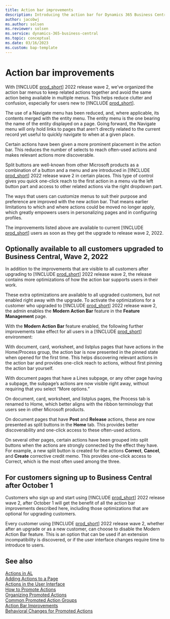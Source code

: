 ```yaml
---
title: Action bar improvements
description: Introducing the action bar for Dynamics 365 Business Central
author: jacobwj
ms.author: solsen
ms.reviewer: solsen
ms.service: dynamics-365-business-central
ms.topic: conceptual
ms.date: 03/16/2023
ms.custom: bap-template
---
```


# Action bar improvements

With [!INCLUDE [prod_short](includes/prod_short.md)] 2022 release wave 2, we’ve organized the action bar menus to keep related actions together and avoid the same action being available in multiple menus. This helps reduce clutter and confusion, especially for users new to [!INCLUDE [prod_short](includes/prod_short.md)]. 

The use of a Navigate menu has been reduced, and, where applicable, its contents merged with the entity menu. The entity menu is the one bearing the name of the entity displayed on a page. Going forward, the Navigate menu will only hold links to pages that aren't directly related to the current record yet useful to quickly navigate to when at a given place. 

Certain actions have been given a more prominent placement in the action bar. This reduces the number of selects to reach often-used actions and makes relevant actions more discoverable. 

Split buttons are well-known from other Microsoft products as a combination of a button and a menu and are introduced in [!INCLUDE [prod_short](includes/prod_short.md)] 2022 release wave 2 in certain places. This type of control gives you quick one-click reach to the first action in a menu via the left button part and access to other related actions via the right dropdown part. 

The ways that users can customize menus to suit their purpose and preference are improved with the new action bar. That means earlier limitations to which and where actions could be moved no longer apply, which greatly empowers users in personalizing pages and in configuring profiles. 

The improvements listed above are available to current [!INCLUDE [prod_short](includes/prod_short.md)] users as soon as they get the upgrade to release wave 2, 2022. 

## Optionally available to all customers upgraded to Business Central, Wave 2, 2022 

In addition to the improvements that are visible to all customers after upgrading to [!INCLUDE [prod_short](includes/prod_short.md)] 2022 release wave 2, the release contains more optimizations of how the action bar supports users in their work. 

These extra optimizations are available to all upgraded customers, but not enabled right away with the upgrade. To activate the optimizations for a customer who upgraded to [!INCLUDE [prod_short](includes/prod_short.md)] 2022 release wave 2, the admin enables the **Modern Action Bar** feature in the **Feature Management** page.  

With the **Modern Action Bar** feature enabled, the following further improvements take effect for all users in a [!INCLUDE [prod_short](includes/prod_short.md)] environment: 

With document, card, worksheet, and listplus pages that have actions in the Home/Process group, the action bar is now presented in the pinned state when opened for the first time. This helps discovering relevant actions in the action bar and provides one-click reach to actions, without first pinning the action bar yourself. 

With document pages that have a Lines subpage, or any other page having a subpage, the subpage’s actions are now visible right away, without requiring that you select “More options.” 

On document, card, worksheet, and listplus pages, the Process tab is renamed to Home, which better aligns with the ribbon terminology that users see in other Microsoft products. 

On document pages that have **Post** and **Release** actions, these are now presented as split buttons in the **Home** tab. This provides better discoverability and one-click access to these often-used actions. 

On several other pages, certain actions have been grouped into split buttons when the actions are strongly connected by the effect they have. For example, a new split button is created for the actions **Correct**, **Cancel**, and **Create** corrective credit memo. This provides one-click access to Correct, which is the most often used among the three. 

## For customers signing up to Business Central after October 1 

Customers who sign up and start using [!INCLUDE [prod_short](includes/prod_short.md)] 2022 release wave 2, after October 1 will get the benefit of all the action bar improvements described here, including those optimizations that are optional for upgrading customers. 

Every customer using [!INCLUDE [prod_short](includes/prod_short.md)] 2022 release wave 2, whether after an upgrade or as a new customer, can choose to disable the Modern Action Bar feature. This is an option that can be used if an extension incompatibility is discovered, or if the user interface changes require time to introduce to users. 

## See also

[Actions in AL](devenv-actions-overview.md)  
[Adding Actions to a Page](devenv-adding-actions-to-a-page.md)  
[Actions in the User Interface](devenv-actions-user-interface.md)  
[How to Promote Actions](devenv-promoted-actions.md)  
[Organizing Promoted Actions](devenv-organizing-promoted-actions.md)  
[Common Promoted Action Groups](devenv-common-promoted-action-groups.md)  
[Action Bar Improvements](devenv-action-bar-improvements.md)  
[Behavioral Changes for Promoted Actions](devenv-promoted-actions-behavioral-changes.md)  
